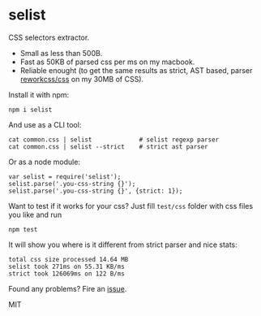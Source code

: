 selist
======

CSS selectors extractor.

* Small as less than 500B.
* Fast as 50KB of parsed css per ms on my macbook.
* Reliable enought (to get the same results as strict, AST based, parser</div> [reworkcss/css](https://github.com/reworkcss/css) on my 30MB of CSS).

Install it with npm:
```
npm i selist
```
And use as a CLI tool:
```
cat common.css | selist             # selist regexp parser
cat common.css | selist --strict    # strict ast parser
```
Or as a node module:
```
var selist = require('selist');
selist.parse('.you-css-string {}');
selist.parse('.you-css-string {}', {strict: 1});
```

Want to test if it works for your css? Just fill `test/css` folder with css files you like and run
```
npm test
```
It will show you where is it different from strict parser and nice stats:
```
total css size processed 14.64 MB
selist took 271ms on 55.31 KB/ms
strict took 126069ms on 122 B/ms
```

Found any problems? Fire an [issue](https://github.com/artjock/selist/issues).

MIT
